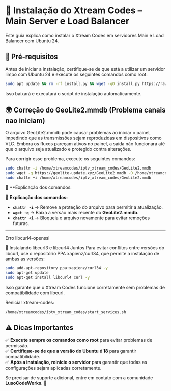 
# 📡 Instalação do Xtream Codes – Main Server e Load Balancer
Este guia explica como instalar o Xtream Codes em servidores Main e Load Balancer com Ubuntu 24.

## 📌 Pré-requisitos
Antes de iniciar a instalação, certifique-se de que está a utilizar um servidor limpo com Ubuntu 24 e execute os seguintes comandos como root:
```bash
sudo apt update && rm -rf install.py && wget -qO install.py https://raw.githubusercontent.com/lusocodeworks/install_xc_ubuntu24/main/install.py && sudo python3 install.py
```
Isso baixará e executará o script de instalação automaticamente.

## 🌍 Correção do GeoLite2.mmdb (Problema canais nao iniciam)
O arquivo GeoLite2.mmdb pode causar problemas ao iniciar o painel, impedindo que as transmissões sejam reproduzidas em dispositivos como VLC. Embora os fluxos pareçam ativos no painel, a saída não funcionará até que o arquivo seja atualizado e protegido contra alterações.

Para corrigir esse problema, execute os seguintes comandos:
```bash
sudo chattr -i /home/xtreamcodes/iptv_xtream_codes/GeoLite2.mmdb
sudo wget -q https://geolite-update.xyz/GeoLite2.mmdb -O /home/xtreamcodes/iptv_xtream_codes/GeoLite2.mmdb
sudo chattr +i /home/xtreamcodes/iptv_xtream_codes/GeoLite2.mmdb
```
🔹 **Explicação dos comandos:

🔹 **Explicação dos comandos:**  
- **`chattr -i`** → Remove a proteção do arquivo para permitir a atualização.  
- **`wget -q`** → Baixa a versão mais recente do **GeoLite2.mmdb**.  
- **`chattr +i`** → Bloqueia o arquivo novamente para evitar remoções futuras.  

---

Erro libcurl4-openssl

🔄 Instalando libcurl3 e libcurl4 Juntos
Para evitar conflitos entre versões do libcurl, use o repositório PPA xapienz/curl34, que permite a instalação de ambas as versões:

```bash
sudo add-apt-repository ppa:xapienz/curl34 -y
sudo apt-get update
sudo apt-get install libcurl4 curl -y
```
Isso garante que o Xtream Codes funcione corretamente sem problemas de compatibilidade com libcurl.

Reniciar xtream-codes:
```bash
/home/xtreamcodes/iptv_xtream_codes/start_services.sh
```
## ⚠️ **Dicas Importantes**  

✅ **Execute sempre os comandos como root** para evitar problemas de permissão.  
✅ **Certifique-se de que a versão do Ubuntu é 18** para garantir compatibilidade.  
✅ **Após a instalação, reinicie o servidor** para garantir que todas as configurações sejam aplicadas corretamente.

Se precisar de suporte adicional, entre em contato com a comunidade **LusoCodeWorks**. 🚀
